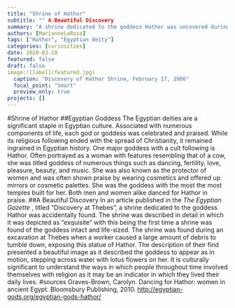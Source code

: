 ```yaml
---
title: "Shrine of Hathor"
subtitle: "" A Beautiful Discovery
summary: "A shrine dedicated to the goddess Hathor was uncovered during an excavation."
authors: [MarianneLaRosa]
tags: ["Hathor", "Egyptian deity"]
categories: [curiosities]
date: 2020-03-10
featured: false
draft: false
image:![label](featured.jpg)
  caption: "Discovery of Hathor Shrine, February 17, 1906"
  focal_point: "Smart"
  preview_only: true
projects: []
---
```

#Shrine of Hathor
##Egyptian Goddess
The Egyptian deities are a significant staple in Egyptian culture. Associated with numerous components of life, each god or goddess was celebrated and praised. While its religious following ended with the spread of Christianity, it remained ingrained in Egyptian history. One major goddess with a cult following is Hathor. Often portrayed as a woman with features resembling that of a cow, she was titled goddess of numerous things such as dancing, fertility, love, pleasure, beauty, and music. She was also known as the protector of women and was often shown praise by wearing cosmetics and offered up mirrors or cosmetic palettes. She was the goddess with the most the most temples built for her. Both men and women alike danced for Hathor in praise.
##A Beautiful Discovery
In an article published in the _The Egyptian Gazette_ , titled “Discovery at Thebes”, a shrine dedicated to the goddess Hathor was accidentally found. The shrine was described in detail in which it was depicted as “exquisite” with this being the first time a shrine was found of the goddess intact and life-sized. The shrine was found during an excavation at Thebes when a worker caused a large amount of debris to tumble down, exposing this statue of Hathor. The description of their find presented a beautiful image as it described the goddess to appear as in motion, stepping across water with lotus flowers on her. It is culturally significant to understand the ways in which people throughout time involved themselves with religion as it may be an indicator in which they lived their daily lives.
#sources
Graves-Brown, Carolyn. Dancing for Hathor: women in ancient Egypt. Bloomsbury Publishing, 2010.
http://egyptian-gods.org/egyptian-gods-hathor/
